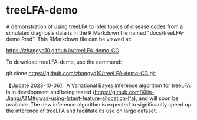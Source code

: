 # treeLFA-demo
A demonstration of using treeLFA to infer topics of disease codes from a simulated diagnosis data is in the R Markdown file named "docs/treeLFA-demo.Rmd". 
This RMarkdown file can be viewed at: 

https://zhangyd10.github.io/treeLFA-demo-CG


To download treeLFA-demo, use the command:

git clone https://github.com/zhangyd10/treeLFA-demo-CG.git


【Update 2023-10-06】
A Variational Bayes inference algorithm for treeLFA is in development and being tested (https://github.com/Xilin-Jiang/ATM#gwas-using-latent-feature-allocation-lfa), and will soon be available. The new inference algorithm is expected to significantly speed up the inference of treeLFA and facilitate its use on large dataset. 
